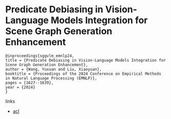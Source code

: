 # Predicate Debiasing in Vision-Language Models Integration for Scene Graph Generation Enhancement

```
@inproceedings{sggvlm_emnlp24,
title = {Predicate Debiasing in Vision-Language Models Integration for Scene Graph Generation Enhancement},
author = {Wang, Yuxuan and Liu, Xiaoyuan},
booktitle = {Proceedings of the 2024 Conference on Empirical Methods in Natural Language Processing (EMNLP)},
pages = {1627--1639},
year = {2024}
}
```

links
- [acl](https://aclanthology.org/2024.emnlp-main.97)
